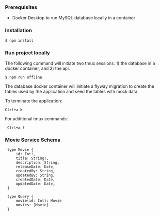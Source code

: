 ### Prerequisites

- Docker Desktop to run MySQL database locally in a container

### Installation


    $ npm install
    
### Run project locally


The following command will initiate two tmux sessions: 1) the database in a docker container, and 2) the api.

    $ npm run offline
    
The database docker container will initiate a flyway migration to create the tables used by the application and seed the tables with mock data
    
To terminate the application:

    Ctrl+a k
    
 For additional tmux commands:
 
     Ctrl+a ?
     
     
### Movie Service Schema

     type Movie {
         id: Int!,
         title: String!,
         description: String,
         releaseDate: Date,
         createdBy: String,
         updatedBy: String,
         createdDate: Date,
         updatedDate: Date,
     }
     
     type Query {
         movie(id: Int): Movie
         movies: [Movie]
     }
